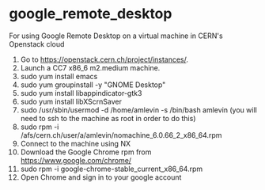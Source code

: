 # google_remote_desktop
For using Google Remote Desktop on a virtual machine in CERN's Openstack cloud

1) Go to https://openstack.cern.ch/project/instances/.
2) Launch a CC7 x86_6 m2.medium machine.
3) sudo yum install emacs
4) sudo yum groupinstall -y "GNOME Desktop"
5) sudo yum install libappindicator-gtk3
6) sudo yum install libXScrnSaver
7) sudo /usr/sbin/usermod -d /home/amlevin -s /bin/bash amlevin (you will need to ssh to the machine as root in order to do this)
8) sudo rpm -i /afs/cern.ch/user/a/amlevin/nomachine_6.0.66_2_x86_64.rpm
9) Connect to the machine using NX 
10) Download the Google Chrome rpm from https://www.google.com/chrome/ 
11) sudo rpm -i google-chrome-stable_current_x86_64.rpm
12) Open Chrome and sign in to your google account
